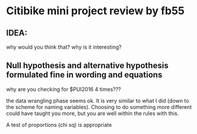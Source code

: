 # Citibike mini project review by fb55

## IDEA: 
why would you think that? why is it interesting?

## Null hypothesis and alternative hypothesis formulated fine in wording and equations

why are you checking for $PUI2016 4 times???

the data wrangling phase seems ok. It is very similar to what I did (down to the scheme for naming variables). 
Choosing to do something more different could have taught you more, but you are well within the rules with this.

A test of proportions (chi sq) is appropriate